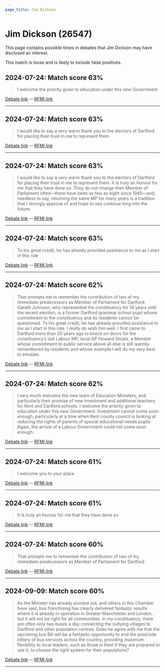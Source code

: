 ```yaml
---
page_title: Jim Dickson
---
```


# Jim Dickson  (26547)

This page contains possible times in debates that Jim Dickson may have disclosed an interest.

This match is loose and is likely to include false positives. 



## 2024-07-24: Match score 63%

>I welcome the priority given to education under this new Government

[Debate link](https://www.theyworkforyou.com/debates/?id=2024-07-24d.747.1)  --  [RFMI link](https://www.theyworkforyou.com/mp/26547/register)


---



## 2024-07-24: Match score 63%

>I would like to say a very warm thank you to the electors of Dartford for placing their trust in me to represent them

[Debate link](https://www.theyworkforyou.com/debates/?id=2024-07-24d.747.1)  --  [RFMI link](https://www.theyworkforyou.com/mp/26547/register)


---



## 2024-07-24: Match score 63%

>I would like to say a very warm thank you to the electors of Dartford for placing their trust in me to represent them. It is truly an honour for me that they have done so. They do not change their Member of Parliament often—there have been as few as eight since 1945—and, needless to say, returning the same MP for many years is a tradition that I strongly approve of and hope to see continue long into the future.

[Debate link](https://www.theyworkforyou.com/debates/?id=2024-07-24d.747.1)  --  [RFMI link](https://www.theyworkforyou.com/mp/26547/register)


---



## 2024-07-24: Match score 63%

>To his great credit, he has already provided assistance to me as I start in this role

[Debate link](https://www.theyworkforyou.com/debates/?id=2024-07-24d.747.1)  --  [RFMI link](https://www.theyworkforyou.com/mp/26547/register)


---



## 2024-07-24: Match score 62%

>That prompts me to remember the contribution of two of my immediate predecessors as Member of Parliament for Dartford. Gareth Johnson, who represented the constituency for 14 years until the recent election, is a former Dartford grammar school pupil whose commitment to the constituency and its residents cannot be questioned. To his great credit, he has already provided assistance to me as I start in this role. I really do wish him well. I first came to Dartford more than 20 years ago to knock on doors for the constituency’s last Labour MP, local GP Howard Stoate, a Member whose commitment to public service above all else is still warmly remembered by residents and whose example I will do my very best to emulate.

[Debate link](https://www.theyworkforyou.com/debates/?id=2024-07-24d.747.1)  --  [RFMI link](https://www.theyworkforyou.com/mp/26547/register)


---



## 2024-07-24: Match score 62%

>I very much welcome the new team of Education Ministers, and particularly their promise of new investment and additional teachers for Kent and Dartford schools. I welcome the priority given to education under this new Government. Investment cannot come soon enough, particularly at a time when Kent county council is looking at reducing the rights of parents of special educational needs pupils. Again, the arrival of a Labour Government could not come soon enough.

[Debate link](https://www.theyworkforyou.com/debates/?id=2024-07-24d.747.1)  --  [RFMI link](https://www.theyworkforyou.com/mp/26547/register)


---



## 2024-07-24: Match score 61%

>I welcome you to your place

[Debate link](https://www.theyworkforyou.com/debates/?id=2024-07-24d.747.1)  --  [RFMI link](https://www.theyworkforyou.com/mp/26547/register)


---



## 2024-07-24: Match score 61%

>It is truly an honour for me that they have done so

[Debate link](https://www.theyworkforyou.com/debates/?id=2024-07-24d.747.1)  --  [RFMI link](https://www.theyworkforyou.com/mp/26547/register)


---



## 2024-07-24: Match score 60%

>That prompts me to remember the contribution of two of my immediate predecessors as Member of Parliament for Dartford

[Debate link](https://www.theyworkforyou.com/debates/?id=2024-07-24d.747.1)  --  [RFMI link](https://www.theyworkforyou.com/mp/26547/register)


---



## 2024-09-09: Match score 60%

>As the Minister has already pointed out, and others in this Chamber have said, bus franchising has clearly delivered fantastic results where it is already in operation in Greater Manchester and London, but it will not be right for all communities. In my constituency, there are often only two buses a day connecting the outlying villages to Dartford and other population centres. Does he agree with me that the upcoming bus Bill will be a fantastic opportunity to end the postcode lottery of bus services across the country, providing maximum flexibility to local leaders, such as those in Kent if they are prepared to use it, to choose the right system for their populations?

[Debate link](https://www.theyworkforyou.com/debates/?id=2024-09-09b.606.2)  --  [RFMI link](https://www.theyworkforyou.com/mp/26547/register)


---

